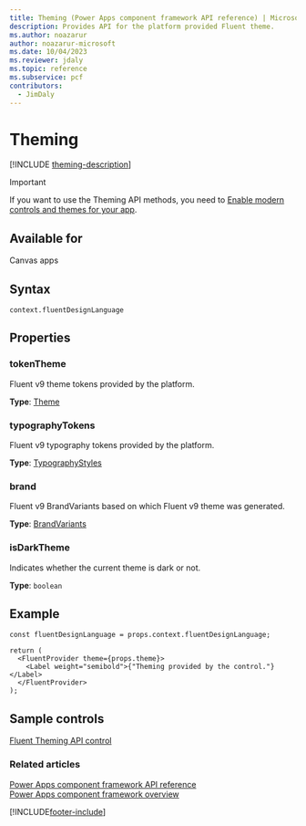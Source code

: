 ```yaml
---
title: Theming (Power Apps component framework API reference) | Microsoft Docs
description: Provides API for the platform provided Fluent theme.
ms.author: noazarur
author: noazarur-microsoft
ms.date: 10/04/2023
ms.reviewer: jdaly
ms.topic: reference
ms.subservice: pcf
contributors:
  - JimDaly
---
```


# Theming

[!INCLUDE [theming-description](includes/theming-description.md)]

> [!IMPORTANT]
> If you want to use the Theming API methods, you need to [Enable modern controls and themes for your app](powerapps/maker/canvas-apps/controls/modern-controls/overview-modern-controls#enable-modern-controls-and-themes-for-your-app).

## Available for

Canvas apps

## Syntax

`context.fluentDesignLanguage`

## Properties

### tokenTheme

Fluent v9 theme tokens provided by the platform.

**Type**: [Theme](https://github.com/microsoft/fluentui/blob/401ff6d9af9536b24ab3c52c658127d19706e030/packages/tokens/src/types.ts)

### typographyTokens

Fluent v9 typography tokens provided by the platform.

**Type**: [TypographyStyles](https://github.com/microsoft/fluentui/blob/401ff6d9af9536b24ab3c52c658127d19706e030/packages/tokens/src/global/typographyStyles.ts)

### brand

Fluent v9 BrandVariants based on which Fluent v9 theme was generated.

**Type**: [BrandVariants](https://github.com/microsoft/fluentui/blob/401ff6d9af9536b24ab3c52c658127d19706e030/packages/tokens/src/types.ts)

### isDarkTheme

Indicates whether the current theme is dark or not.

**Type**: `boolean`

## Example

```TSX
const fluentDesignLanguage = props.context.fluentDesignLanguage;

return (
  <FluentProvider theme={props.theme}>
    <Label weight="semibold">{"Theming provided by the control."}</Label>
  </FluentProvider>
);

```

## Sample controls

[Fluent Theming API control](../sample-controls/fluent-theming-api-control.md)

### Related articles

[Power Apps component framework API reference](../reference/index.md)<br />
[Power Apps component framework overview](../overview.md)

[!INCLUDE[footer-include](../../../includes/footer-banner.md)]

